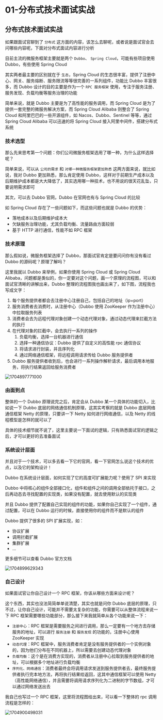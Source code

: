 # 01-分布式技术面试实战

## 分布式技术面试实战

如果跟面试官聊到了 `分布式` 这方面的内容，该怎么去聊呢，或者说是面试官会去问哪些内容呢，下面对分布式面试内容进行分析

目前主流的微服务框架主要就是两个 `Dubbo`、 `Spring Cloud`，可能有些项目使用 Dubbo，有些使用 Spring Cloud

其实两者最主要的区别就在于 `生态`，Spring Cloud 的生态很丰富，提供了注册中心、网关、服务熔断、服务限流等等很完善的一系列组件，功能比 Dubbo 丰富很多，而 Dubbo 设计的目的主要是作为一个 `RPC 服务框架` 使用，专注于服务注册、服务发现、负载均衡等服务治理的功能

简单来说，就是 Dubbo 主要是为了高性能的服务调用，而 Spring Cloud 是为了提供一套完整的微服务解决方案，而 Spring Cloud Alibaba 则整合了 Spring Cloud 和阿里巴巴的一些开源组件，如 Nacos、Dubbo、Sentinel 等等，通过 Spring Cloud Alibaba 可以迅速的将 Spring Cloud 接入阿里中间件，搭建分布式系统



### 技术选型

那么先来思考第一个问题：你们公司微服务框架选用了哪一种，为什么这样选择呢？

简单来说，可以从 `公司的需求` 和 `对哪一种微服务框架更加熟悉` 这两方面来说，就比如说，我对 Dubbo 更加熟悉，那么肯定使用 Dubbo，这样对于前期生产成本以及后期维护成本都是大大降低了，其实选用哪一种技术，也不用说的很天花乱坠，只要说明需求即可

其次，可以去 Dubbo 官网，Dubbo 在官网也有与 Spring Cloud 的比较

如 Spring Cloud 存在了一些问题如下，而这些问题也就是 Dubbo 的优势：

- 落地成本以及后期维护成本大
- 欠缺服务治理功能，尤其负载均衡、流量路由方面较弱
- 基于 HTTP 进行通信，性能不如 RPC 框架





### 技术原理

那么假如说，微服务框架选择了 Dubbo，那面试官肯定是要问问你有没有看过 Dubbo 的源码呢？原理了解吗？

这里我就以 Dubbo 来举例，如果你使用 Spring Cloud 或 Spring Cloud Alibaba，问题都是类似的，你一定要对这个问题，画一个原理的流程图，可以和面试官清晰的讲解出来，Dubbo 整理的流程图我也画出来了，如下图，流程我也写成文字：

1. 每个服务提供者都会去注册中心注册自己，包括自己的地址（ip+port）
2. 服务消费者去消费时，从注册中心（Dubbo 使用 ZooKeeper 作为注册中心）中拉取服务列表
3. 消费者会去为远程代理对象创建一个动态代理对象，通过动态代理来拦截方法的执行
4. 在代理对象的拦截中，会去执行一系列的操作
   1. 负载均衡，选择一台机器进行通信
   2. 选择一种通信协议：Dubbo 提供了自定义的高性能 rpc 通信协议
   3. 将请求进行封装，并且序列化
   4. 通过网络通信框架，将远程调用请求传给 Dubbo 服务提供者
5. Dubbo 服务提供者收到后，也会进行一系列操作解析请求，最后调用本地服务，将执行结果返回给服务消费者

![1704897771000](https://11laile-note-img.oss-cn-beijing.aliyuncs.com/1704897771000.png)



### 由面到点

整体的一个 Dubbo 原理说完之后，肯定会从 Dubbo 某一个具体的功能切入，比如说一下 Dubbo 底层的网络通信机制原理，这其实考察的就是 Dubbo 底层网络通信框架 Netty 的原理，只要讲一下 Netty 如何进行网络通信，以及 Netty 的线程模型是怎样的就可以了

具体的技术细节就不说了，这里主要说一下面试的逻辑，只有熟悉面试官的逻辑之后，才可以更好的去准备面试



### 系统设计层面

并且对于一个技术，可以多去看一下它的官网，看一下官网怎么说这个技术的优点，以及它的架构设计！

Dubbo 在系统设计层面，如何实现了它的高度可扩展能力呢？使用了 SPI 来实现

Dubbo 中将核心的组件全部接口化，组件和组件之间的调用全部依托于接口，之后再动态去寻找配置的实现类，如果没有配置，就去使用默认的实现类

并且 Dubbo 提供了配置自己实现的组件的功能，如果你自己实现了一个组件，通过配置，可以在 Dubbo 运行的时候，直接使用你的组件而不是默认的组件

Dubbo 提供了很多的 SPI 扩展实现，如：

- 协议扩展
- 调用拦截扩展
- 集群扩展
- ...

更多细节可以查看 Dubbo 官方文档

![1704899629343](https://11laile-note-img.oss-cn-beijing.aliyuncs.com/1704899629343.png)





### 自己设计

如果面试官让你自己设计一个 RPC 框架，你该从哪些方面来设计呢？

这个东西，其实也没法简简单单说清楚，其实也就是问你 Dubbo 底层的原理，只不过，让你自己设计，可能并不需要太复杂的功能，你需要可以从整体流程来说一下 RPC 框架需要哪些功能部分，那么接下来我就简单从各个功能来说一下：

- `注册中心`：RPC 框架是需要服务之间进行调用，那么一定要有一个地方去存储服务的地址，可以进行 `服务注册` 和 `服务发现` 的功能的，注册中心使用 ZooKeeper 实现
- `动态代理`：RPC 框架中，服务消费者肯定是没有服务提供者的一个实例对象的，因为他们分布在不同机器上，所以需要去创建动态代理对象
- `负载均衡`：这个是在消费方实现的，消费者从注册中心拉取到服务提供者的地址，可以根据多个地址进行负载均衡
- `序列化、网络通信`：消费者最终会将调用请求发送到服务提供者去，最终服务提供者执行完本地方法，再将执行结果给返回，这其中通信框架可以使用 Netty（高性能网络通信），并且需要将调用请求序列化为二进制的字节数组，才可以通过网络发送出去

我自己也写过一个 RPC 框架，这里将流程图给出来，可以看一下整体的 rpc 调用流程是怎样的：

![1704900498031](https://11laile-note-img.oss-cn-beijing.aliyuncs.com/1704900498031.png)





